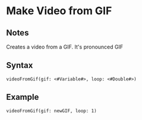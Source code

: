 # Make Video from GIF

## Notes
Creates a video from a GIF. It's pronounced GIF

## Syntax

```
videoFromGif(gif: <#Variable#>, loop: <#Double#>)
```

## Example
```
videoFromGif(gif: newGIF, loop: 1)
```